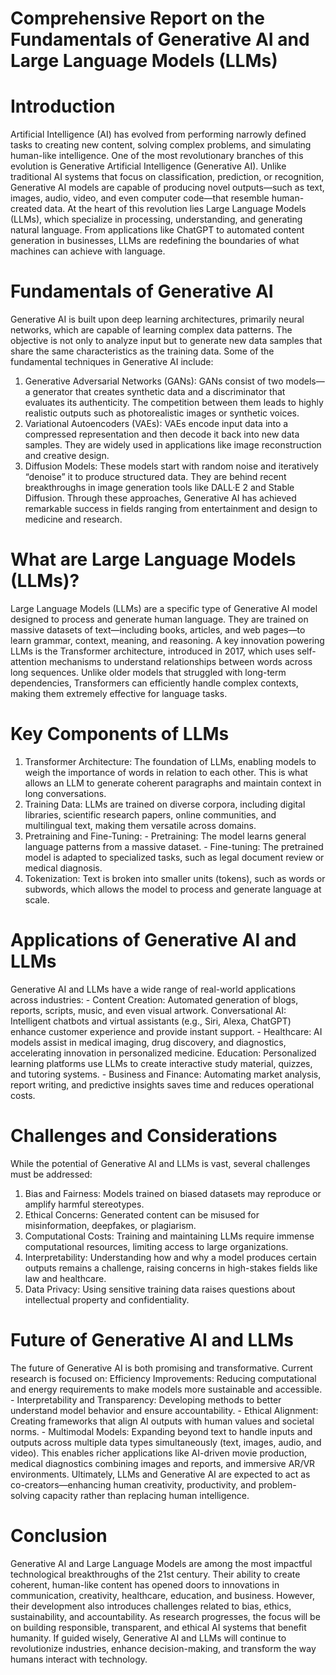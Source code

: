 # Comprehensive Report on the Fundamentals of Generative AI and Large Language Models (LLMs)
# Introduction
Artificial Intelligence (AI) has evolved from performing narrowly defined tasks to
creating new content, solving complex problems, and simulating human-like
intelligence. One of the most revolutionary branches of this evolution is Generative
Artificial Intelligence (Generative AI). Unlike traditional AI systems that focus on
classification, prediction, or recognition, Generative AI models are capable of
producing novel outputs—such as text, images, audio, video, and even computer
code—that resemble human-created data. At the heart of this revolution lies Large
Language
Models (LLMs), which specialize in processing, understanding, and generating
natural language. From applications like ChatGPT to automated content generation
in businesses, LLMs are redefining the boundaries of what machines can achieve
with language.
# Fundamentals of Generative AI
Generative AI is built upon deep learning architectures, primarily neural networks,
which are capable of learning complex data patterns. The objective is not only to
analyze input but to generate new data samples that share the same characteristics
as the training data. Some of the fundamental techniques in Generative AI include:
1. Generative Adversarial Networks (GANs): GANs consist of two models—a
generator that creates synthetic data and a discriminator that evaluates its
authenticity. The competition between them leads to highly realistic outputs such as
photorealistic images or synthetic voices.
2. Variational Autoencoders (VAEs): VAEs encode input data into a compressed
representation and then decode it back into new data samples. They are widely
used in applications like image reconstruction and creative design.
3. Diffusion Models: These models start with random noise and iteratively “denoise”
it to produce structured data. They are behind recent breakthroughs in image
generation tools like DALL·E 2 and Stable Diffusion.
Through these approaches, Generative AI has achieved remarkable success in
fields ranging from entertainment and design to medicine and research.
# What are Large Language Models (LLMs)?
Large Language Models (LLMs) are a specific type of Generative AI model designed
to process and generate human language. They are trained on massive datasets of
text—including books, articles, and web pages—to learn grammar, context,
meaning, and reasoning. A key innovation powering LLMs is the Transformer
architecture, introduced in 2017, which uses self-attention mechanisms to
understand relationships between words across long sequences. Unlike older
models that struggled with long-term dependencies, Transformers can efficiently
handle complex contexts, making them extremely effective for language tasks.
# Key Components of LLMs
1. Transformer Architecture: The foundation of LLMs, enabling models to weigh the
importance of words in relation to each other. This is what allows an LLM to generate
coherent paragraphs and maintain context in long conversations.
2. Training Data: LLMs are trained on diverse corpora, including digital libraries,
scientific research papers, online communities, and multilingual text, making them
versatile across domains.
3. Pretraining and Fine-Tuning: - Pretraining: The model learns general language
patterns from a massive dataset. - Fine-tuning: The pretrained model is adapted to
specialized tasks, such as legal document review or medical diagnosis.
4. Tokenization: Text is broken into smaller units (tokens), such as words or subwords, which allows the model to process and generate language at scale.
# Applications of Generative AI and LLMs
Generative AI and LLMs have a wide range of real-world applications across
industries: - Content Creation: Automated generation of blogs, reports, scripts,
music, and even visual artwork. Conversational AI: Intelligent chatbots and virtual
assistants (e.g., Siri, Alexa, ChatGPT) enhance customer experience and provide
instant support. - Healthcare: AI models assist in medical imaging, drug discovery,
and diagnostics, accelerating innovation in personalized medicine. Education:
Personalized learning platforms use LLMs to create interactive study material,
quizzes, and tutoring systems. - Business and Finance: Automating market analysis,
report writing, and predictive insights saves time and reduces operational costs.
# Challenges and Considerations
While the potential of Generative AI and LLMs is vast, several challenges must be
addressed:
1. Bias and Fairness: Models trained on biased datasets may reproduce or amplify
harmful stereotypes.
2. Ethical Concerns: Generated content can be misused for misinformation,
deepfakes, or plagiarism.
3. Computational Costs: Training and maintaining LLMs require immense
computational resources, limiting access to large organizations.
4. Interpretability: Understanding how and why a model produces certain outputs
remains a challenge, raising concerns in high-stakes fields like law and healthcare.
5. Data Privacy: Using sensitive training data raises questions about intellectual
property and confidentiality.
# Future of Generative AI and LLMs
The future of Generative AI is both promising and transformative. Current research
is focused on: Efficiency Improvements: Reducing computational and energy
requirements to make models more sustainable and accessible. - Interpretability
and Transparency: Developing methods to better understand model behavior and
ensure accountability. - Ethical Alignment: Creating frameworks that align AI outputs
with human values and societal norms. - Multimodal Models: Expanding beyond text
to handle inputs and outputs across multiple data types simultaneously (text,
images, audio, and video). This enables richer applications like AI-driven movie
production, medical diagnostics combining images and reports, and immersive
AR/VR environments. Ultimately, LLMs and Generative AI are expected to act as
co-creators—enhancing human creativity, productivity, and problem-solving
capacity rather than replacing human intelligence.
# Conclusion
Generative AI and Large Language Models are among the most impactful
technological breakthroughs of the 21st century. Their ability to create coherent,
human-like content has opened doors to innovations in communication, creativity,
healthcare, education, and business. However, their development also introduces
challenges related to bias, ethics, sustainability, and accountability. As research
progresses, the focus will be on building responsible, transparent, and ethical AI
systems that benefit humanity. If guided wisely, Generative AI and LLMs will
continue to revolutionize industries, enhance decision-making, and transform the
way humans interact with technology.

